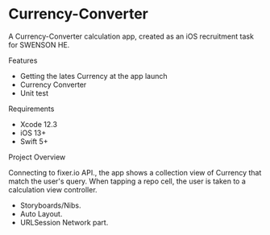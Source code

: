 # Currency-Converter
A Currency-Converter calculation app, created as an iOS recruitment task for SWENSON HE.

Features
* Getting the lates Currency at the app launch
* Currency Converter 
* Unit test

Requirements
* Xcode 12.3
* iOS 13+ 
* Swift 5+ 
 

Project Overview

Connecting to fixer.io API., the app shows a collection view of Currency that match the user's query. When tapping a repo cell, the user is taken to a calculation view controller.

* Storyboards/Nibs.
* Auto Layout.
* URLSession Network part. 
